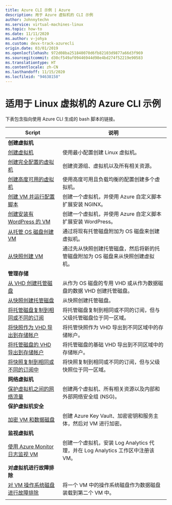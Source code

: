 ```yaml
---
title: Azure CLI 示例 | Azure
description: 用于 Azure 虚拟机的 CLI 示例
author: Johnnytechn
ms.service: virtual-machines-linux
ms.topic: how-to
ms.date: 11/11/2020
ms.author: v-johya
ms.custom: devx-track-azurecli
origin.date: 03/01/2019
ms.openlocfilehash: 972d08ba251840070d6fb82103d9877a66d3f969
ms.sourcegitcommit: d30cf549af09446944d98e4bd274f52219e90583
ms.translationtype: HT
ms.contentlocale: zh-CN
ms.lasthandoff: 11/15/2020
ms.locfileid: "94638158"
---
```

# <a name="azure-cli-samples-for-linux-virtual-machines"></a>适用于 Linux 虚拟机的 Azure CLI 示例

下表包含指向使用 Azure CLI 生成的 bash 脚本的链接。

| Script | 说明 |
|---|---|
|**创建虚拟机**||
| [创建虚拟机](./../scripts/virtual-machines-linux-cli-sample-create-vm-quick-create.md?toc=%2fvirtual-machines%2flinux%2ftoc.json) | 使用最小配置创建 Linux 虚拟机。 |
| [创建完全配置的虚拟机](./../scripts/virtual-machines-linux-cli-sample-create-vm.md?toc=%2fvirtual-machines%2flinux%2ftoc.json) | 创建资源组、虚拟机以及所有相关资源。|
| [创建高度可用的虚拟机](./../scripts/virtual-machines-linux-cli-sample-nlb.md?toc=%2fvirtual-machines%2flinux%2ftoc.json) | 使用高度可用且负载均衡的配置创建多个虚拟机。 |
| [创建 VM 并运行配置脚本](./../scripts/virtual-machines-linux-cli-sample-create-vm-nginx.md?toc=%2fvirtual-machines%2flinux%2ftoc.json) | 创建一个虚拟机，并使用 Azure 自定义脚本扩展安装 NGINX。 |
| [创建安装有 WordPress 的 VM](./../scripts/virtual-machines-linux-cli-sample-create-vm-wordpress.md?toc=%2fvirtual-machines%2flinux%2ftoc.json) | 创建一个虚拟机，并使用 Azure 自定义脚本扩展安装 WordPress。 |
| [从托管 OS 磁盘创建 VM](./../scripts/virtual-machines-linux-cli-sample-create-vm-from-managed-os-disks.md?toc=%2fvirtual-machines%2flinux%2ftoc.json) | 通过将现有托管磁盘附加为 OS 磁盘来创建虚拟机。 |
| [从快照创建 VM](./../scripts/virtual-machines-linux-cli-sample-create-vm-from-snapshot.md?toc=%2fvirtual-machines%2flinux%2ftoc.json) | 通过先从快照创建托管磁盘，然后将新的托管磁盘附加为 OS 磁盘来从快照创建虚拟机。 |
|**管理存储**||
| [从 VHD 创建托管磁盘](../scripts/virtual-machines-cli-sample-create-managed-disk-from-vhd.md?toc=%2fvirtual-machines%2flinux%2ftoc.json) | 从作为 OS 磁盘的专用 VHD 或从作为数据磁盘的数据 VHD 创建托管磁盘。  |
| [从快照创建托管磁盘](../scripts/virtual-machines-cli-sample-create-managed-disk-from-snapshot.md?toc=%2fvirtual-machines%2flinux%2ftoc.json) | 从快照创建托管磁盘。 |
| [将托管磁盘复制到相同或不同的订阅](../scripts/virtual-machines-cli-sample-copy-managed-disks-to-same-or-different-subscription.md?toc=%2fvirtual-machines%2flinux%2ftoc.json) | 将托管磁盘复制到相同或不同的订阅，但与父级托管磁盘位于同一区域。 
| [将快照作为 VHD 导出到存储帐户](../scripts/virtual-machines-cli-sample-copy-snapshot-to-storage-account.md?toc=%2fvirtual-machines%2flinux%2ftoc.json) | 将托管快照作为 VHD 导出到不同区域中的存储帐户。 |
| [将托管磁盘的 VHD 导出到存储帐户](../scripts/virtual-machines-cli-sample-copy-managed-disks-vhd.md?toc=%2fvirtual-machines%2flinux%2ftoc.json) | 将托管磁盘的基础 VHD 导出到不同区域中的存储帐户。 |
| [将快照复制到相同或不同的订阅中](../scripts/virtual-machines-cli-sample-copy-snapshot-to-same-or-different-subscription.md?toc=%2fvirtual-machines%2flinux%2ftoc.json) | 将快照复制到相同或不同的订阅，但与父级快照位于同一区域。 |
|**网络虚拟机**||
| [保护虚拟机之间的网络流量](./../scripts/virtual-machines-linux-cli-sample-create-vm-nsg.md?toc=%2fvirtual-machines%2flinux%2ftoc.json) | 创建两个虚拟机、所有相关资源以及内部和外部网络安全组 (NSG)。 |
|**保护虚拟机安全**||
| [加密 VM 和数据磁盘](./../scripts/virtual-machines-linux-cli-sample-encrypt-vm.md?toc=%2fvirtual-machines%2flinux%2ftoc.json) | 创建 Azure Key Vault、加密密钥和服务主体，然后对 VM 进行加密。 |
|**监视虚拟机**||
| [使用 Azure Monitor 日志监视 VM](./../scripts/virtual-machines-linux-cli-sample-create-vm-oms.md?toc=%2fvirtual-machines%2flinux%2ftoc.json) | 创建一个虚拟机，安装 Log Analytics 代理，并在 Log Analytics 工作区中注册该 VM。  |
|**对虚拟机进行故障排除**||
| [对 VM 操作系统磁盘进行故障排除](./../scripts/virtual-machines-linux-cli-sample-mount-os-disk.md?toc=%2fvirtual-machines%2flinux%2ftoc.json) | 将一个 VM 中的操作系统磁盘作为数据磁盘装载到第二个 VM 中。 |
| | |

<!--Update_Description: update meta properties -->
